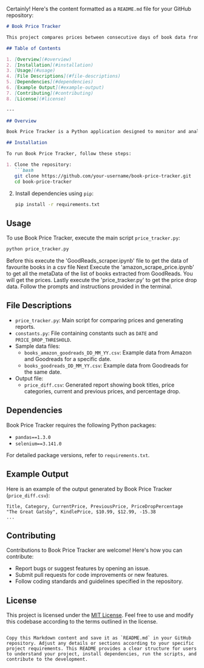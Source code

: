 Certainly! Here's the content formatted as a `README.md` file for your GitHub repository:

```markdown
# Book Price Tracker

This project compares prices between consecutive days of book data from Amazon and Goodreads and generates a report on price drops.

## Table of Contents

1. [Overview](#overview)
2. [Installation](#installation)
3. [Usage](#usage)
4. [File Descriptions](#file-descriptions)
5. [Dependencies](#dependencies)
6. [Example Output](#example-output)
7. [Contributing](#contributing)
8. [License](#license)

---

## Overview

Book Price Tracker is a Python application designed to monitor and analyze price changes of books listed on Amazon and Goodreads. It automates the process of fetching book prices for consecutive days, compares them, and identifies significant price drops based on user-defined thresholds.

## Installation

To run Book Price Tracker, follow these steps:

1. Clone the repository:
   ```bash
   git clone https://github.com/your-username/book-price-tracker.git
   cd book-price-tracker
   ```

2. Install dependencies using `pip`:
   ```bash
   pip install -r requirements.txt
   ```

## Usage

To use Book Price Tracker, execute the main script `price_tracker.py`:

```bash
python price_tracker.py
```
Before this execute the 'GoodReads_scraper.ipynb' file to get the data of favourite books in a csv file 
Next Execute the 'amazon_scrape_price.ipynb' to get all the metaData of the list of books extracted from GoodReads. You will get the prices.
Lastly execute the 'price_tracker.py' to get the price drop data.
Follow the prompts and instructions provided in the terminal.

## File Descriptions

- `price_tracker.py`: Main script for comparing prices and generating reports.
- `constants.py`: File containing constants such as `DATE` and `PRICE_DROP_THRESHOLD`.
- Sample data files:
  - `books_amazon_goodreads_DD_MM_YY.csv`: Example data from Amazon and Goodreads for a specific date.
  - `books_goodreads_DD_MM_YY.csv`: Example data from Goodreads for the same date.
- Output file:
  - `price_diff.csv`: Generated report showing book titles, price categories, current and previous prices, and percentage drop.

## Dependencies

Book Price Tracker requires the following Python packages:

- `pandas==1.3.0`
- `selenium==3.141.0`

For detailed package versions, refer to `requirements.txt`.

## Example Output

Here is an example of the output generated by Book Price Tracker (`price_diff.csv`):

```csv
Title, Category, CurrentPrice, PreviousPrice, PriceDropPercentage
"The Great Gatsby", KindlePrice, $10.99, $12.99, -15.38
...
```

## Contributing

Contributions to Book Price Tracker are welcome! Here's how you can contribute:

- Report bugs or suggest features by opening an issue.
- Submit pull requests for code improvements or new features.
- Follow coding standards and guidelines specified in the repository.

## License

This project is licensed under the [MIT License](LICENSE). Feel free to use and modify this codebase according to the terms outlined in the license.

```

Copy this Markdown content and save it as `README.md` in your GitHub repository. Adjust any details or sections according to your specific project requirements. This README provides a clear structure for users to understand your project, install dependencies, run the scripts, and contribute to the development.
